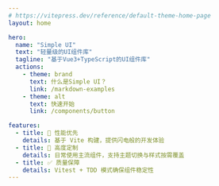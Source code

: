 ```yaml
---
# https://vitepress.dev/reference/default-theme-home-page
layout: home

hero:
  name: "Simple UI"
  text: "轻量级的UI组件库"
  tagline: "基于Vue3+TypeScript的UI组件库"
  actions:
    - theme: brand
      text: 什么是Simple UI？
      link: /markdown-examples
    - theme: alt
      text: 快速开始
      link: /components/button

features:
  - title: 🚀 ​​性能优先​
    details: ​基于 Vite 构建，提供闪电般的开发体验
  - title: 🎨 ​​高度定制​
    details: 日常使用主流组件，​支持主题切换与样式按需覆盖
  - title: ✅ ​​质量保障​​
    details: Vitest + TDD 模式确保组件稳定性
---
```


